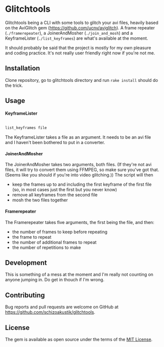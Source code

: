 # Glitchtools

Glitchtools being a CLI with some tools to glitch your avi files, heavily based on the AviGlitch gem (https://github.com/ucnv/aviglitch). A frame repeater (`./framerepeater`), a JoinerAndMosher (`./join_and_mosh`)
and a KeyframeLister (`./list_keyframes`) are what's available at the moment.

It should probably be said that the project is mostly for my own pleasure and coding practice. It's not really user friendly right now if you're not me.

## Installation

Clone repository, go to glitchtools directory and run `rake install` should do the trick.

## Usage

#### KeyframeLister
```ruby

list_keyframes file
```

The KeyframeLister takes a file as an argument. It needs to be an avi file and I haven't been bothered to put in a converter.

#### JoinerAndMosher

The JoinerAndMosher takes two arguments, both files. (If they're not avi files, it will try to convert them using FFMPEG, so make sure you've got that. (Seems like you should if you're into video glitching.)) The script will then
* keep the frames up to and including the first keyframe of the first file (so, in most cases just the first but you never know)
* remove all keyframes from the second file
* mosh the two files together

#### Framerepeater

The Framerepeater takes five arguments, the first being the file, and then:
* the number of frames to keep before repeating
* the frame to repeat
* the number of additional frames to repeat
* the number of repetitions to make

## Development

This is something of a mess at the moment and I'm really not counting on anyone jumping in. Do get in thouch if I'm wrong.

## Contributing

Bug reports and pull requests are welcome on GitHub at https://github.com/schizoakustik/glitchtools.


## License

The gem is available as open source under the terms of the [MIT License](http://opensource.org/licenses/MIT).

